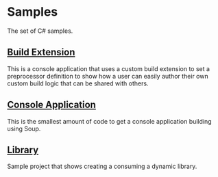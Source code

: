 # Samples
The set of C# samples.

## [Build Extension](csharp/build-extension.md)
This is a console application that uses a custom build extension to set a preprocessor definition to show how a user can easily author their own custom build logic that can be shared with others.

## [Console Application](csharp/console-application.md)
This is the smallest amount of code to get a console application building using Soup.

## [Library](csharp/library.md)
Sample project that shows creating a consuming a dynamic library.